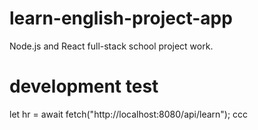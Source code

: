 # learn-english-project-app

Node.js and React full-stack school project work.

# development test

let hr = await fetch("http://localhost:8080/api/learn");
ccc
